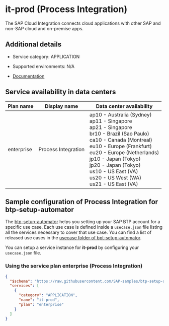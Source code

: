 # it-prod (Process Integration)

The SAP Cloud Integration connects cloud applications with other SAP and non-SAP cloud and on-premise apps.

## Additional details
- Service category: APPLICATION
- Supported environments: N/A

- [Documentation](https://cloudintegration.hana.ondemand.com/PI/help)

## Service availability in data centers

| Plan name | Display name | Data center availability  |
|------|----------------|---------------------------|
|  enterprise  |  Process Integration  | ap10 - Australia (Sydney)<br> ap11 - Singapore<br> ap21 - Singapore<br> br10 - Brazil (Sao Paulo)<br> ca10 - Canada (Montreal)<br> eu10 - Europe (Frankfurt)<br> eu20 - Europe (Netherlands)<br> jp10 - Japan (Tokyo)<br> jp20 - Japan (Tokyo)<br> us10 - US East (VA)<br> us20 - US West (WA)<br> us21 - US East (VA)  |

## Sample configuration of **Process Integration** for btp-setup-automator

The [btp-setup-automator](https://github.com/SAP-samples/btp-setup-automator) helps you setting up your SAP BTP account for a specific use case. Each use case is defined inside a `usecase.json` file listing all the services necessary to cover that use case. You can find a list of released use cases in the [usecase folder of bpt-setup-automator](https://github.com/SAP-samples/btp-setup-automator/tree/main/usecases).

You can setup a service instance for **it-prod** by configuring your `usecase.json` file.

### Using the service plan **enterprise** (Process Integration)

```json
{
  "$schema": "https://raw.githubusercontent.com/SAP-samples/btp-setup-automator/main/libs/btpsa-usecase.json",
  "services": [
    {
      "category": "APPLICATION",
      "name": "it-prod",
      "plan": "enterprise"
    }
  ]
}
```
